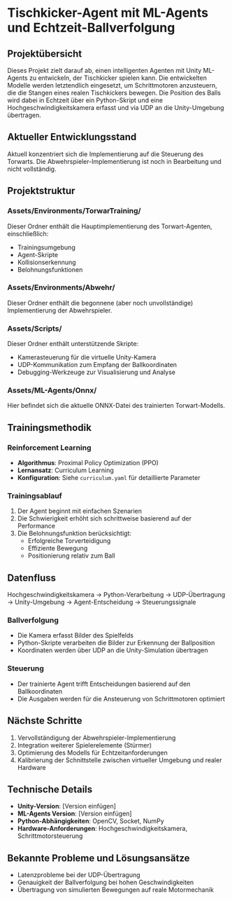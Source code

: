 # Tischkicker-Agent mit ML-Agents und Echtzeit-Ballverfolgung

## Projektübersicht

Dieses Projekt zielt darauf ab, einen intelligenten Agenten mit Unity ML-Agents zu entwickeln, der Tischkicker spielen kann. Die entwickelten Modelle werden letztendlich eingesetzt, um Schrittmotoren anzusteuern, die die Stangen eines realen Tischkickers bewegen. Die Position des Balls wird dabei in Echtzeit über ein Python-Skript und eine Hochgeschwindigkeitskamera erfasst und via UDP an die Unity-Umgebung übertragen.

## Aktueller Entwicklungsstand

Aktuell konzentriert sich die Implementierung auf die Steuerung des Torwarts. Die Abwehrspieler-Implementierung ist noch in Bearbeitung und nicht vollständig.

## Projektstruktur

### Assets/Environments/TorwarTraining/
Dieser Ordner enthält die Hauptimplementierung des Torwart-Agenten, einschließlich:
- Trainingsumgebung
- Agent-Skripte
- Kollisionserkennung
- Belohnungsfunktionen

### Assets/Environments/Abwehr/
Dieser Ordner enthält die begonnene (aber noch unvollständige) Implementierung der Abwehrspieler.

### Assets/Scripts/
Dieser Ordner enthält unterstützende Skripte:
- Kamerasteuerung für die virtuelle Unity-Kamera
- UDP-Kommunikation zum Empfang der Ballkoordinaten
- Debugging-Werkzeuge zur Visualisierung und Analyse

### Assets/ML-Agents/Onnx/
Hier befindet sich die aktuelle ONNX-Datei des trainierten Torwart-Modells.

## Trainingsmethodik

### Reinforcement Learning
- **Algorithmus**: Proximal Policy Optimization (PPO)
- **Lernansatz**: Curriculum Learning
- **Konfiguration**: Siehe `curriculum.yaml` für detaillierte Parameter

### Trainingsablauf
1. Der Agent beginnt mit einfachen Szenarien
2. Die Schwierigkeit erhöht sich schrittweise basierend auf der Performance
3. Die Belohnungsfunktion berücksichtigt:
   - Erfolgreiche Torverteidigung
   - Effiziente Bewegung
   - Positionierung relativ zum Ball

## Datenfluss

Hochgeschwindigkeitskamera → Python-Verarbeitung → UDP-Übertragung → Unity-Umgebung → Agent-Entscheidung → Steuerungssignale

### Ballverfolgung
- Die Kamera erfasst Bilder des Spielfelds
- Python-Skripte verarbeiten die Bilder zur Erkennung der Ballposition
- Koordinaten werden über UDP an die Unity-Simulation übertragen

### Steuerung
- Der trainierte Agent trifft Entscheidungen basierend auf den Ballkoordinaten
- Die Ausgaben werden für die Ansteuerung von Schrittmotoren optimiert

## Nächste Schritte

1. Vervollständigung der Abwehrspieler-Implementierung
2. Integration weiterer Spielerelemente (Stürmer)
3. Optimierung des Modells für Echtzeitanforderungen
4. Kalibrierung der Schnittstelle zwischen virtueller Umgebung und realer Hardware

## Technische Details

- **Unity-Version**: [Version einfügen]
- **ML-Agents Version**: [Version einfügen]
- **Python-Abhängigkeiten**: OpenCV, Socket, NumPy
- **Hardware-Anforderungen**: Hochgeschwindigkeitskamera, Schrittmotorsteuerung

## Bekannte Probleme und Lösungsansätze

- Latenzprobleme bei der UDP-Übertragung
- Genauigkeit der Ballverfolgung bei hohen Geschwindigkeiten
- Übertragung von simulierten Bewegungen auf reale Motormechanik
